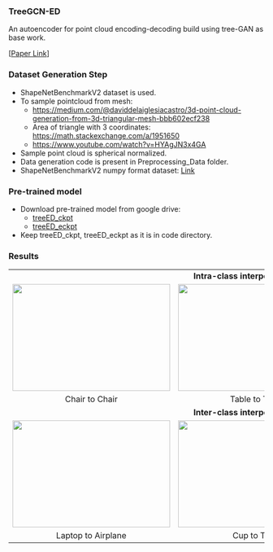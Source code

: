 ### TreeGCN-ED
An autoencoder for point cloud encoding-decoding build using tree-GAN as base work.

[[Paper Link](https://arxiv.org/abs/2110.03170)]

### Dataset Generation Step
* ShapeNetBenchmarkV2 dataset is used.
* To sample pointcloud from mesh:
  * https://medium.com/@daviddelaiglesiacastro/3d-point-cloud-generation-from-3d-triangular-mesh-bbb602ecf238
  * Area of triangle with 3 coordinates: https://math.stackexchange.com/a/1951650
  * https://www.youtube.com/watch?v=HYAgJN3x4GA
* Sample point cloud is spherical normalized.
* Data generation code is present in Preprocessing_Data folder.
* ShapeNetBenchmarkV2 numpy format dataset: [Link](https://iitgnacin-my.sharepoint.com/:u:/g/personal/singh_prajwal_iitgn_ac_in/EUVQLfQ7J1FUHi9UfzkeDksBoBRhKcB4F-djsXU986dMQw?e=Tr51es)

### Pre-trained model
* Download pre-trained model from google drive:
  * [treeED_ckpt](https://iitgnacin-my.sharepoint.com/:f:/g/personal/singh_prajwal_iitgn_ac_in/EvrEyXkgNihMo83Yl4QrFZMBeJg3Ow-MqichqIbzq2UCKw?e=jmF0Ee)
  * [treeED_eckpt](https://iitgnacin-my.sharepoint.com/:f:/g/personal/singh_prajwal_iitgn_ac_in/Et25Augmb35Kp-3Gn3dcCH4B5D7w9cr2yrY5dbLLuI2rPw?e=A8vAuY)
* Keep treeED_ckpt, treeED_eckpt as it is in code directory.

### Results

<table style="width:100%; height:100%; border:none;">
       <tr>
             <td colspan=3 align="center">
                  <b>Intra-class interpolation results</b>
             </td>
       </tr>
       <tr>
             <td>
                 <img src="https://github.com/prajwalsingh/TreeGCN-ED/blob/main/results_gif/chair_to_chair_7.gif" style="width:310px; height:210px;"/>
             </td>
             <td>
                 <img src="https://github.com/prajwalsingh/TreeGCN-ED/blob/main/results_gif/table_to_table_4.gif" style="width:310px; height:210px;"/>
             </td>
             <td>
                 <img src="https://github.com/prajwalsingh/TreeGCN-ED/blob/main/results_gif/airplane_to_airplane_5.gif" style="width:310px; height:210px;"/>
             </td>
       </tr>
      <tr>
          <td  align="center">
               Chair to Chair
          </td>
          <td  align="center">
               Table to Table
          </td>
          <td  align="center">
               Airplane to Airplane
          </td>
      </tr>
 <tr>
             <td colspan=3 align="center">
                  <b>Inter-class interpolation results</b>
             </td>
       </tr>
       <tr>
             <td>
                 <img src="https://github.com/prajwalsingh/TreeGCN-ED/blob/main/results_gif/10.laptop_to_plane.gif" style="width:310px; height:210px;"/>
             </td>
             <td>
                 <img src="https://github.com/prajwalsingh/TreeGCN-ED/blob/main/results_gif/14.mug_to_table.gif" style="width:310px; height:210px;"/>
             </td>
             <td>
                 <img src="https://github.com/prajwalsingh/TreeGCN-ED/blob/main/results_gif/16.car_to_chair.gif" style="width:310px; height:210px;"/>
             </td>
       </tr>
       <tr>
          <td  align="center">
               Laptop to Airplane
          </td>
          <td  align="center">
               Cup to Table
          </td>
          <td  align="center">
               Car to Chair
          </td>
      </tr>
</table>

### Reference
[1] [3D Point Cloud Generative Adversarial Network Based on Tree Structured Graph Convolutions](https://arxiv.org/abs/1905.06292) [ Dong Wook Shu, Sung Woo Park, Junseok Kwon ]

### Bibtex Citation

<pre>
@misc{singh2021treegcned,
      title={TreeGCN-ED: Encoding Point Cloud using a Tree-Structured Graph Network}, 
      author={Prajwal Singh and Kaustubh Sadekar and Shanmuganathan Raman},
      year={2021},
      eprint={2110.03170},
      archivePrefix={arXiv},
      primaryClass={cs.CV}
}
</pre>
